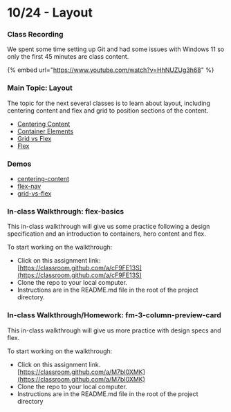 # 10/24 - Layout

### Class Recording

We spent some time setting up Git and had some issues with Windows 11 so only the first 45 minutes are class content.

{% embed url="https://www.youtube.com/watch?v=HhNUZUg3h68" %}

### Main Topic: Layout

The topic for the next several classes is to learn about layout, including centering content and flex and grid to position sections of the content.

* [Centering Content](../misc-topics/centering-elements.md)
* [Container Elements](../layout/containers.md)
* [Grid vs Flex](../layout/grid-vs-flexbox.md)
* [Flex](../layout/flexbox.md)

### Demos

* [centering-content](https://github.com/hoc-demos/css-centering-content)
* [flex-nav](https://github.com/hoc-demos/flex-nav)
* [grid-vs-flex](https://github.com/hoc-demos/grid-vs-flex)

### In-class Walkthrough: flex-basics

This in-class walkthrough will give us some practice following a design specification and an introduction to containers, hero content and flex.

To start working on the walkthrough:

* Click on this assignment link: [https://classroom.github.com/a/cF9FE13S](https://classroom.github.com/a/cF9FE13S)
* Clone the repo to your local computer.
* Instructions are in the README.md file in the root of the project directory.

### In-class Walkthrough/Homework: fm-3-column-preview-card

This in-class walkthrough will give us more practice with design specs and flex.

To start working on the walkthrough:

* Click on this assignment link. [https://classroom.github.com/a/M7bI0XMK](https://classroom.github.com/a/M7bI0XMK)
* Clone the repo to your local computer.
* Instructions are in the README.md file in the root of the project directory
